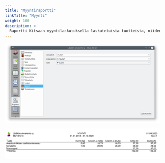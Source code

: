 ```yaml
---
title: "Myyntiraportti"
linkTitle: "Myynti"
weight: 100
description: >
  Raportti Kitsaan myyntilaskutuksella laskutetuista tuotteista, niiden määrästä, keskimääräisestä kappalehinnasta ja kokonaismyynnistä.
---
```


![](/img/fi/raportit/myyntidlg.png)

![](/img/fi/raportit/myyntiraportti.png)
